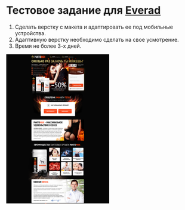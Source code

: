 # Тестовое задание для [Everad](https://everad.com/)

1. Сделать верстку с макета и адаптировать ее под мобильные устройства.
2. Адаптивную верстку необходимо сделать на свое усмотрение.
3. Время не более 3-х дней.

<img src="/layout.png" height="400px" alt="Пример макета" title="Пример макета"/>
